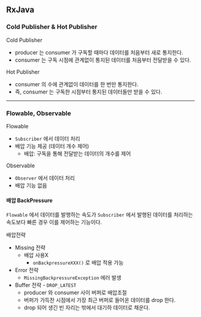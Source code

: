 ## RxJava

### Cold Publisher & Hot Publisher

Cold Publisher
- producer 는 consumer 가 구독할 때마다 데이터를 처음부터 새로 통지한다.
- consumer 는 구독 시점에 관계없이 통지된 데이터를 처음부터 전달받을 수 있다.

Hot Publisher
- consumer 의 수에 관계없이 데이터를 한 번만 통지한다.
- 즉, consumer 는 구독한 시점부터 통지된 데이터들만 받을 수 있다.

---

### Flowable, Observable

Flowable
- `Subscriber` 에서 데이터 처리
- 배압 기능 제공 (데이터 개수 제어)
  - 배압: 구독을 통해 전달받는 데이터의 개수를 제어

Observable
- `Observer` 에서 데이터 처리
- 배압 기능 없음

#### 배압 BackPressure
`Flowable` 에서 데이터를 발행하는 속도가 `Subscriber` 에서 발행된 데이터를 처리하는 속도보다 빠른 경우 이를 제어하는 기능이다.

배압전략
- Missing 전략
  - 배압 사용X
    - `onBackpressureXXX()` 로 배압 적용 가능
- Error 전략
  - `MissingBackpressureException` 에러 발생
- Buffer 전략 - `DROP_LATEST`
  - producer 와 consumer 사이 버퍼로 배압조절 
  - 버퍼가 가득찬 시점에서 가장 최근 버퍼로 들어온 데이터를 drop 한다.
  - drop 되어 생긴 빈 자리는 밖에서 대기하 데이터로 채운다.